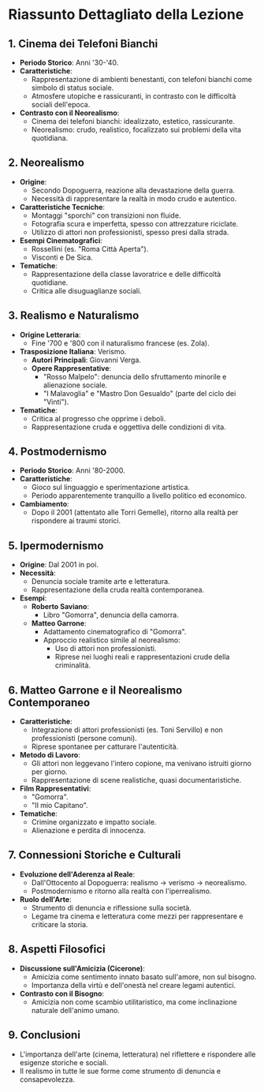 # Riassunto Dettagliato della Lezione

## 1. **Cinema dei Telefoni Bianchi**
   - **Periodo Storico**: Anni '30-'40.
   - **Caratteristiche**:
     - Rappresentazione di ambienti benestanti, con telefoni bianchi come simbolo di status sociale.
     - Atmosfere utopiche e rassicuranti, in contrasto con le difficoltà sociali dell'epoca.
   - **Contrasto con il Neorealismo**:
     - Cinema dei telefoni bianchi: idealizzato, estetico, rassicurante.
     - Neorealismo: crudo, realistico, focalizzato sui problemi della vita quotidiana.

## 2. **Neorealismo**
   - **Origine**:
     - Secondo Dopoguerra, reazione alla devastazione della guerra.
     - Necessità di rappresentare la realtà in modo crudo e autentico.
   - **Caratteristiche Tecniche**:
     - Montaggi "sporchi" con transizioni non fluide.
     - Fotografia scura e imperfetta, spesso con attrezzature riciclate.
     - Utilizzo di attori non professionisti, spesso presi dalla strada.
   - **Esempi Cinematografici**:
     - Rossellini (es. "Roma Città Aperta").
     - Visconti e De Sica.
   - **Tematiche**:
     - Rappresentazione della classe lavoratrice e delle difficoltà quotidiane.
     - Critica alle disuguaglianze sociali.

## 3. **Realismo e Naturalismo**
   - **Origine Letteraria**:
     - Fine '700 e '800 con il naturalismo francese (es. Zola).
   - **Trasposizione Italiana**: Verismo.
     - **Autori Principali**: Giovanni Verga.
     - **Opere Rappresentative**:
       - "Rosso Malpelo": denuncia dello sfruttamento minorile e alienazione sociale.
       - "I Malavoglia" e "Mastro Don Gesualdo" (parte del ciclo dei "Vinti").
   - **Tematiche**:
     - Critica al progresso che opprime i deboli.
     - Rappresentazione cruda e oggettiva delle condizioni di vita.

## 4. **Postmodernismo**
   - **Periodo Storico**: Anni '80-2000.
   - **Caratteristiche**:
     - Gioco sul linguaggio e sperimentazione artistica.
     - Periodo apparentemente tranquillo a livello politico ed economico.
   - **Cambiamento**:
     - Dopo il 2001 (attentato alle Torri Gemelle), ritorno alla realtà per rispondere ai traumi storici.

## 5. **Ipermodernismo**
   - **Origine**: Dal 2001 in poi.
   - **Necessità**:
     - Denuncia sociale tramite arte e letteratura.
     - Rappresentazione della cruda realtà contemporanea.
   - **Esempi**:
     - **Roberto Saviano**:
       - Libro "Gomorra", denuncia della camorra.
     - **Matteo Garrone**:
       - Adattamento cinematografico di "Gomorra".
       - Approccio realistico simile al neorealismo:
         - Uso di attori non professionisti.
         - Riprese nei luoghi reali e rappresentazioni crude della criminalità.

## 6. **Matteo Garrone e il Neorealismo Contemporaneo**
   - **Caratteristiche**:
     - Integrazione di attori professionisti (es. Toni Servillo) e non professionisti (persone comuni).
     - Riprese spontanee per catturare l'autenticità.
   - **Metodo di Lavoro**:
     - Gli attori non leggevano l'intero copione, ma venivano istruiti giorno per giorno.
     - Rappresentazione di scene realistiche, quasi documentaristiche.
   - **Film Rappresentativi**:
     - "Gomorra".
     - "Il mio Capitano".
   - **Tematiche**:
     - Crimine organizzato e impatto sociale.
     - Alienazione e perdita di innocenza.

## 7. **Connessioni Storiche e Culturali**
   - **Evoluzione dell'Aderenza al Reale**:
     - Dall'Ottocento al Dopoguerra: realismo → verismo → neorealismo.
     - Postmodernismo e ritorno alla realtà con l'iperrealismo.
   - **Ruolo dell'Arte**:
     - Strumento di denuncia e riflessione sulla società.
     - Legame tra cinema e letteratura come mezzi per rappresentare e criticare la storia.

## 8. **Aspetti Filosofici**
   - **Discussione sull'Amicizia (Cicerone)**:
     - Amicizia come sentimento innato basato sull'amore, non sul bisogno.
     - Importanza della virtù e dell'onestà nel creare legami autentici.
   - **Contrasto con il Bisogno**:
     - Amicizia non come scambio utilitaristico, ma come inclinazione naturale dell'animo umano.

## 9. **Conclusioni**
   - L'importanza dell'arte (cinema, letteratura) nel riflettere e rispondere alle esigenze storiche e sociali.
   - Il realismo in tutte le sue forme come strumento di denuncia e consapevolezza.
